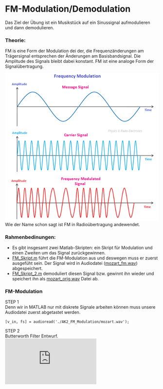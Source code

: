 # FM-Modulation/Demodulation

Das Ziel der Übung ist ein Musikstück auf ein Sinussignal aufmodulieren und dann demodulieren.
### Theorie:
FM is eine Form der Modulation dei der, die Frequenzänderungen am Trägersignal entsprechen der Änderungen am Basisbandsignal. Die Amplitude des Signals bleibt dabei konstant. FM ist eine analoge Form der Signalübertragung.

![FM-Modulation](https://github.com/ComandanteChi/AK2_FM_Modulation/blob/main/img/frequencymodulation.png?raw=true "FM-Modulation")
<br /> Wie der Name schon sagt ist FM in Radioübertragung andewendet. 

### Rahmenbedinungen:
- Es gibt insgesamt zwei Matlab-Skripten: ein Skript für Modulation und einen Zweiten um das Signal zurückgewinnen.
- [FM_Skript.m](https://github.com/ComandanteChi/AK2_FM_Modulation/blob/main/FM_Skript.m/) führt die FM-Modulation aus und deswegen muss er zuerst ausgefüht sein. Der Signal wird in Audiodatei ([mozart_fm.wav](https://github.com/ComandanteChi/AK2_FM_Modulation/blob/main/mozart_fm.wav/)) abgespeichert.
- [FM_Skript_2.m](https://github.com/ComandanteChi/AK2_FM_Modulation/blob/main/FM_Skript_2.m/) demoduliert diesen Signal bzw. gewinnt ihn wieder und speichert ihn als [mozart_orig.wav](https://github.com/ComandanteChi/AK2_FM_Modulation/blob/main/mozart_orig.wav/) Datei ab.

### FM-Modulation
STEP 1<br />
Denn wir in MATLAB nur mit diskrete Signale arbeiten können muss unsere Audiodatei zuerst abgetastet werden.

<pre><code>[v_in, fs] = audioread('./AK2_FM_Modulation/mozart.wav');</code></pre>

STEP 2<br />
Butterworth Filter Entwurf.
<br /> ![Butterworth Filter](https://github.com/ComandanteChi/AK2_FM_Modulation/blob/main/img/bode_freq_resp.fig?raw=true "Butterworth Filter")
